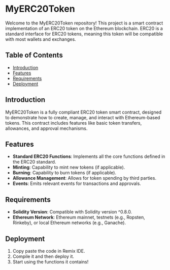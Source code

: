 # MyERC20Token

Welcome to the MyERC20Token repository! This project is a smart contract implementation of an ERC20 token on the Ethereum blockchain. ERC20 is a standard interface for ERC20 tokens, meaning this token will be compatible with most wallets and exchanges.

## Table of Contents

- [Introduction](#introduction)
- [Features](#features)
- [Requirements](#requirements)
- [Deployment](#Deployment)

## Introduction

MyERC20Token is a fully compliant ERC20 token smart contract, designed to demonstrate how to create, manage, and interact with Ethereum-based tokens. This contract includes features like basic token transfers, allowances, and approval mechanisms.

## Features

- **Standard ERC20 Functions**: Implements all the core functions defined in the ERC20 standard.
- **Minting**: Capability to mint new tokens (if applicable).
- **Burning**: Capability to burn tokens (if applicable).
- **Allowance Management**: Allows for token spending by third parties.
- **Events**: Emits relevant events for transactions and approvals.

## Requirements

- **Solidity Version**: Compatible with Solidity version ^0.8.0.
- **Ethereum Network**: Ethereum mainnet, testnets (e.g., Ropsten, Rinkeby), or local Ethereum networks (e.g., Ganache).

## Deployment

1. Copy paste the code in Remix IDE.
2. Compile it and then deploy it.
3. Start using the functions it contains!
